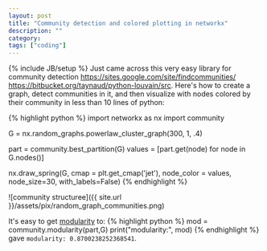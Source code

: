 ```yaml
---
layout: post
title: "Community detection and colored plotting in networkx"
description: ""
category:
tags: ["coding"]
---
```

{% include JB/setup %}
Just came across this very easy library for community detection <https://sites.google.com/site/findcommunities/> <https://bitbucket.org/taynaud/python-louvain/src>. Here's how to create a graph, detect communities in it, and then visualize with nodes colored by their community in less than 10 lines of python:

{% highlight python %}
import networkx as nx
import community

G = nx.random_graphs.powerlaw_cluster_graph(300, 1, .4)

part = community.best_partition(G)
values = [part.get(node) for node in G.nodes()]

nx.draw_spring(G, cmap = plt.get_cmap('jet'), node_color = values, node_size=30, with_labels=False)
{% endhighlight %}

![community structuree]({{ site.url }}/assets/pix/random_graph_communities.png)

It's easy to get [modularity](https://en.wikipedia.org/wiki/Modularity_%28networks%29) to:
{% highlight python %}
mod = community.modularity(part,G)
print("modularity:", mod)
{% endhighlight %}
gave `modularity: 0.8700238252368541`.
